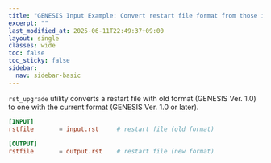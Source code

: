 ```yaml
---
title: "GENESIS Input Example: Convert restart file format from those in Ver. 1.0 to Ver. 1.1 or later (`rst_upgrade`)"
excerpt: ""
last_modified_at: 2025-06-11T22:49:37+09:00
layout: single
classes: wide
toc: false
toc_sticky: false
sidebar:
  nav: sidebar-basic
---
```



`rst_upgrade` utility converts a restart file with old format (GENESIS Ver. 1.0) to one with the current format (GENESIS Ver. 1.0 or later).


```toml
[INPUT]
rstfile       = input.rst     # restart file (old format)
 
[OUTPUT]
rstfile       = output.rst    # restart file (new format)
```
